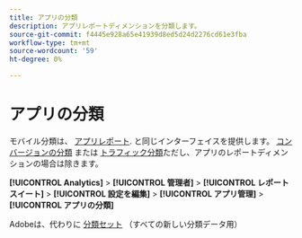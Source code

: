 ```yaml
---
title: アプリの分類
description: アプリレポートディメンションを分類します。
source-git-commit: f4445e928a65e41939d8ed5d24d2276cd61e3fba
workflow-type: tm+mt
source-wordcount: '59'
ht-degree: 0%

---
```


# アプリの分類

モバイル分類は、 [アプリレポート](app-reporting.md). と同じインターフェイスを提供します。 [コンバージョンの分類](conversion-var-admin/conversion-classifications.md) または [トラフィック分類](c-traffic-variables/traffic-classifications.md)ただし、アプリのレポートディメンションの場合は除きます。

**[!UICONTROL Analytics]** > **[!UICONTROL 管理者]** > **[!UICONTROL レポートスイート]** > **[!UICONTROL 設定を編集]** > **[!UICONTROL アプリ管理]** > **[!UICONTROL アプリの分類]**

Adobeは、代わりに [分類セット](/help/components/classifications/sets/overview.md) （すべての新しい分類データ用）
